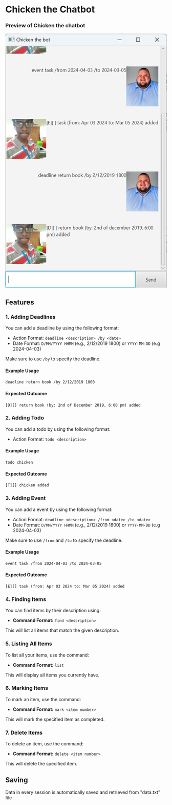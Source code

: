 # Chicken the Chatbot
### Preview of Chicken the chatbot
![bot preview](Ui.png)
## Features 

### 1. Adding Deadlines

You can add a deadline by using the following format:

- Action Format: `deadline <description> /by <date>`
- Date Format: `D/MM/YYYY HHMM` (e.g., 2/12/2019 1800) or `YYYY-MM-DD` (e.g 2024-04-03)

Make sure to use `/by` to specify the deadline.

#### Example Usage

```plaintext
deadline return book /by 2/12/2019 1800
```

#### Expected Outcome

```plaintext
[D][] return book (by: 2nd of December 2019, 6:00 pm) added
```

### 2. Adding Todo

You can add a todo by using the following format:

- Action Format: `todo <description>`

#### Example Usage

```plaintext
todo chicken
```

#### Expected Outcome

```plaintext
[T][] chicken added
```

### 3. Adding Event

You can add a event by using the following format:

- Action Format: `deadline <description> /from <date> /to <date>`
- Date Format: `D/MM/YYYY HHMM` (e.g., 2/12/2019 1800) or `YYYY-MM-DD` (e.g 2024-04-03)

Make sure to use `/from` and `/to` to specify the deadline.

#### Example Usage

```plaintext
event task /from 2024-04-03 /to 2024-03-05
```

#### Expected Outcome

```plaintext
[E][] task (from: Apr 03 2024 to: Mar 05 2024) added
```

### 4. Finding Items

You can find items by their description using:

- **Command Format:** `find <description>`

This will list all items that match the given description.

### 5. Listing All Items

To list all your items, use the command:

- **Command Format:** `list`

This will display all items you currently have.

### 6. Marking Items

To mark an item, use the command:

- **Command Format:** `mark <item number>`

This will mark the specified item as completed.

### 7. Delete Items

To delete an item, use the command:

- **Command Format:** `delete <item number>`

This will delete the specified item.

## Saving
Data in every session is automatically saved and retrieved from "data.txt" file
